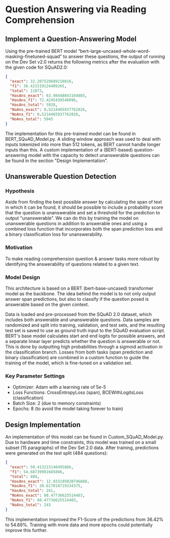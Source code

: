 # Question Answering via Reading Comprehension

##  Implement a Question-Answering Model

Using the pre-trained BERT model “bert-large-uncased-whole-word-masking-finetuned-squad” to answer these questions, the output of running on the Dev Set v2.0 returns the following metrics after the evaluation with the given code for SQuAD2.0:

```json
{
  "exact": 32.207529689210816,
  "f1": 36.421519124409265,
  "total": 11873,
  "HasAns_exact": 63.98448043184885,
  "HasAns_f1": 72.4245439548096,
  "HasAns_total": 5928,
  "NoAns_exact": 0.5214465937762826,
  "NoAns_f1": 0.5214465937762826,
  "NoAns_total": 5945
}
```
The implementation for this pre-trained model can be found in BERT_SQuAD_Model.py. A sliding window approach was used to deal with inputs tokenized into more than 512 tokens, as BERT cannot handle longer inputs than this. A custom implementation of a (BERT-based) question-answering model with the capacity to detect unanswerable questions can be found in the section "Design Implementation".

## Unanswerable Question Detection
### Hypothesis
Aside from finding the best possible answer by calculating the span of text in which it can be found, it should be possible to include a probability score that the question is unanswerable and set a threshold for the prediction to output “unanswerable”. We can do this by training the model on unanswerable questions in addition to answerable ones and using a combined loss function that incorporates both the span prediction loss and a binary classification loss for unanswerability.

### Motivation
To make reading comprehension question & answer tasks more robust by identifying the answerability of questions related to a given text.

### Model Design
This architecture is based on a BERT (bert-base-uncased) transformer model as the backbone. The idea behind the model is to not only output answer span predictions, but also to classify if the question posed is answerable based on the given context.

Data is loaded and pre-processed from the SQuAD 2.0 dataset, which includes both answerable and unanswerable questions. Data samples are randomized and split into training, validation, and test sets, and the resulting test set is saved to use as ground truth input to the SQuAD evaluation script. BERT's base model calculates start and end logits for possible answers, and a separate linear layer predicts whether the question is answerable or not. This is done by outputting high probabilities through a sigmoid activation in the classification branch. Losses from both tasks (span prediction and binary classification) are combined in a custom function to guide the training of the model, which is fine-tuned on a validation set.

### Key Parameter Settings
- Optimizer: Adam with a learning rate of 5e-5
- Loss Functions: CrossEntropyLoss (span), BCEWithLogitsLoss (classification)
- Batch Size: 2 (due to memory constraints)
- Epochs: 8 (to avoid the model taking forever to train)

## Design Implementation
An implementation of this model can be found in Custom_SQuAD_Model.py. Due to hardware and time constraints, this model was trained on a small subset (15 paragraphs) of the Dev Set 2.0 data. After training, predictions were generated on the test split (484 questions):

```json
{
  "exact": 50.413223140495866,
  "f1": 54.68739981685866,
  "total": 484,
  "HasAns_exact": 12.033195020746888,
  "HasAns_f1": 20.617018719334375,
  "HasAns_total": 241,
  "NoAns_exact": 88.47736625514403,
  "NoAns_f1": 88.47736625514403,
  "NoAns_total": 243
}
```

This implementation improved the F1-Score of the predictions from 36.42% to 54.69%. Training with more data and more epochs could potentially improve this further.
